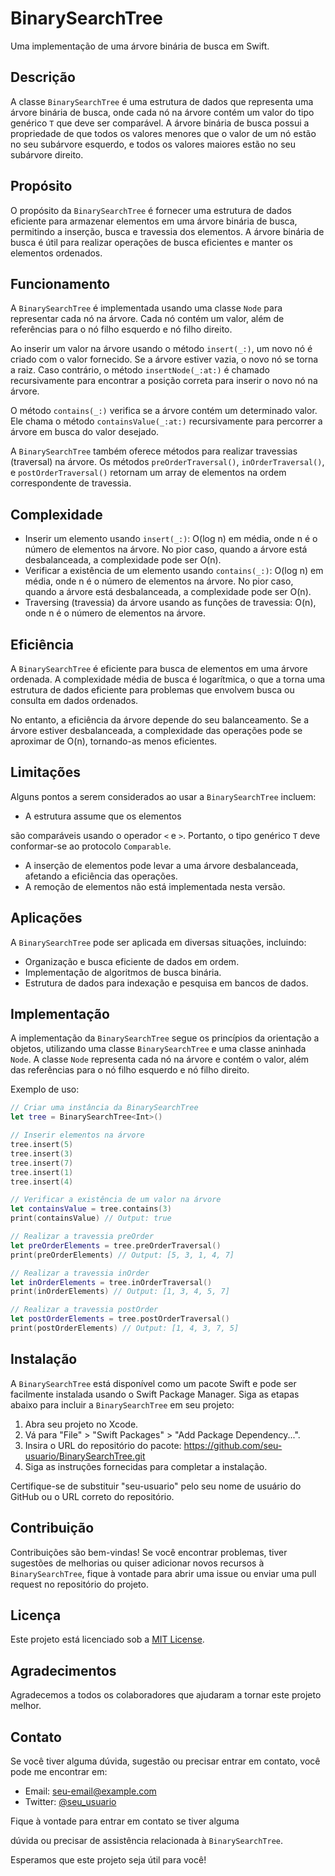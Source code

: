 # BinarySearchTree

Uma implementação de uma árvore binária de busca em Swift.

## Descrição

A classe `BinarySearchTree` é uma estrutura de dados que representa uma árvore binária de busca, onde cada nó na árvore contém um valor do tipo genérico `T` que deve ser comparável. A árvore binária de busca possui a propriedade de que todos os valores menores que o valor de um nó estão no seu subárvore esquerdo, e todos os valores maiores estão no seu subárvore direito.

## Propósito

O propósito da `BinarySearchTree` é fornecer uma estrutura de dados eficiente para armazenar elementos em uma árvore binária de busca, permitindo a inserção, busca e travessia dos elementos. A árvore binária de busca é útil para realizar operações de busca eficientes e manter os elementos ordenados.

## Funcionamento

A `BinarySearchTree` é implementada usando uma classe `Node` para representar cada nó na árvore. Cada nó contém um valor, além de referências para o nó filho esquerdo e nó filho direito.

Ao inserir um valor na árvore usando o método `insert(_:)`, um novo nó é criado com o valor fornecido. Se a árvore estiver vazia, o novo nó se torna a raiz. Caso contrário, o método `insertNode(_:at:)` é chamado recursivamente para encontrar a posição correta para inserir o novo nó na árvore.

O método `contains(_:)` verifica se a árvore contém um determinado valor. Ele chama o método `containsValue(_:at:)` recursivamente para percorrer a árvore em busca do valor desejado.

A `BinarySearchTree` também oferece métodos para realizar travessias (traversal) na árvore. Os métodos `preOrderTraversal()`, `inOrderTraversal()`, e `postOrderTraversal()` retornam um array de elementos na ordem correspondente de travessia.

## Complexidade

- Inserir um elemento usando `insert(_:)`: O(log n) em média, onde n é o número de elementos na árvore. No pior caso, quando a árvore está desbalanceada, a complexidade pode ser O(n).
- Verificar a existência de um elemento usando `contains(_:)`: O(log n) em média, onde n é o número de elementos na árvore. No pior caso, quando a árvore está desbalanceada, a complexidade pode ser O(n).
- Traversing (travessia) da árvore usando as funções de travessia: O(n), onde n é o número de elementos na árvore.

## Eficiência

A `BinarySearchTree` é eficiente para busca de elementos em uma árvore ordenada. A complexidade média de busca é logarítmica, o que a torna uma estrutura de dados eficiente para problemas que envolvem busca ou consulta em dados ordenados.

No entanto, a eficiência da árvore depende do seu balanceamento. Se a árvore estiver desbalanceada, a complexidade das operações pode se aproximar de O(n), tornando-as menos eficientes.

## Limitações

Alguns pontos a serem considerados ao usar a `BinarySearchTree` incluem:

- A estrutura assume que os elementos

 são comparáveis usando o operador `<` e `>`. Portanto, o tipo genérico `T` deve conformar-se ao protocolo `Comparable`.
- A inserção de elementos pode levar a uma árvore desbalanceada, afetando a eficiência das operações.
- A remoção de elementos não está implementada nesta versão.

## Aplicações

A `BinarySearchTree` pode ser aplicada em diversas situações, incluindo:

- Organização e busca eficiente de dados em ordem.
- Implementação de algoritmos de busca binária.
- Estrutura de dados para indexação e pesquisa em bancos de dados.

## Implementação

A implementação da `BinarySearchTree` segue os princípios da orientação a objetos, utilizando uma classe `BinarySearchTree` e uma classe aninhada `Node`. A classe `Node` representa cada nó na árvore e contém o valor, além das referências para o nó filho esquerdo e nó filho direito.

Exemplo de uso:

```swift
// Criar uma instância da BinarySearchTree
let tree = BinarySearchTree<Int>()

// Inserir elementos na árvore
tree.insert(5)
tree.insert(3)
tree.insert(7)
tree.insert(1)
tree.insert(4)

// Verificar a existência de um valor na árvore
let containsValue = tree.contains(3)
print(containsValue) // Output: true

// Realizar a travessia preOrder
let preOrderElements = tree.preOrderTraversal()
print(preOrderElements) // Output: [5, 3, 1, 4, 7]

// Realizar a travessia inOrder
let inOrderElements = tree.inOrderTraversal()
print(inOrderElements) // Output: [1, 3, 4, 5, 7]

// Realizar a travessia postOrder
let postOrderElements = tree.postOrderTraversal()
print(postOrderElements) // Output: [1, 4, 3, 7, 5]
```

## Instalação

A `BinarySearchTree` está disponível como um pacote Swift e pode ser facilmente instalada usando o Swift Package Manager. Siga as etapas abaixo para incluir a `BinarySearchTree` em seu projeto:

1. Abra seu projeto no Xcode.
2. Vá para "File" > "Swift Packages" > "Add Package Dependency...".
3. Insira o URL do repositório do pacote: https://github.com/seu-usuario/BinarySearchTree.git
4. Siga as instruções fornecidas para completar a instalação.

Certifique-se de substituir "seu-usuario" pelo seu nome de usuário do GitHub ou o URL correto do repositório.

## Contribuição

Contribuições são bem-vindas! Se você encontrar problemas, tiver sugestões de melhorias ou quiser adicionar novos recursos à `BinarySearchTree`, fique à vontade para abrir uma issue ou enviar uma pull request no repositório do projeto.

## Licença

Este projeto está licenciado sob a [MIT License](LICENSE).

## Agradecimentos

Agradecemos a todos os colaboradores que ajudaram a tornar este projeto melhor.

## Contato

Se você tiver alguma dúvida, sugestão ou precisar entrar em contato, você pode me encontrar em:

- Email: seu-email@example.com
- Twitter: [@seu_usuario](https://twitter.com/seu_usuario)

Fique à vontade para entrar em contato se tiver alguma

 dúvida ou precisar de assistência relacionada à `BinarySearchTree`.

Esperamos que este projeto seja útil para você!

